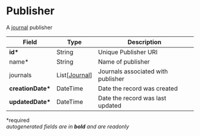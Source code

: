 # Publisher

A [journal](Journal.md) publisher

| Field  		| Type  		| Description |
| ------------- | ------------- | ------------- |
| __id*__ | String | Unique Publisher URI |
| name* | String | Name of publisher |
| journals | List[[Journal](Journal.md)] | Journals associated with publisher |
| __creationDate*__ | DateTime | Date the record was created |
| __updatedDate*__ | DateTime | Date the record was last updated |

*required  
_autogenerated fields are in **bold** and are readonly_
